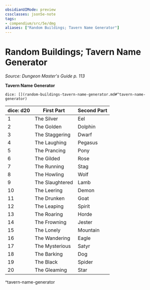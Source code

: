 ```yaml
---
obsidianUIMode: preview
cssclasses: json5e-note
tags:
- compendium/src/5e/dmg
aliases: ["Random Buildings; Tavern Name Generator"]
---
```

# Random Buildings; Tavern Name Generator
*Source: Dungeon Master's Guide p. 113* 

**Tavern Name Generator**

`dice: [](random-buildings-tavern-name-generator.md#^tavern-name-generator)`

| dice: d20 | First Part | Second Part |
|-----------|------------|-------------|
| 1 | The Silver | Eel |
| 2 | The Golden | Dolphin |
| 3 | The Staggering | Dwarf |
| 4 | The Laughing | Pegasus |
| 5 | The Prancing | Pony |
| 6 | The Gilded | Rose |
| 7 | The Running | Stag |
| 8 | The Howling | Wolf |
| 9 | The Slaughtered | Lamb |
| 10 | The Leering | Demon |
| 11 | The Drunken | Goat |
| 12 | The Leaping | Spirit |
| 13 | The Roaring | Horde |
| 14 | The Frowning | Jester |
| 15 | The Lonely | Mountain |
| 16 | The Wandering | Eagle |
| 17 | The Mysterious | Satyr |
| 18 | The Barking | Dog |
| 19 | The Black | Spider |
| 20 | The Gleaming | Star |
^tavern-name-generator